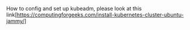 
How to config and set up kubeadm, please look at this link[https://computingforgeeks.com/install-kubernetes-cluster-ubuntu-jammy/]
